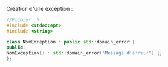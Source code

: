 Création d'une exception :
```cpp
//Fichier .h
#include <stdexcept>
#include <string>

class NomException : public std::domain_error {
public:
NomException() : std::domain_error("Message d'erreur") {}
};
```
